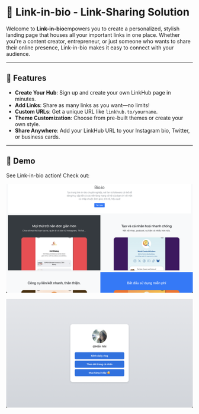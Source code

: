 # 🌟 Link-in-bio - Link-Sharing Solution

Welcome to **Link-in-bio**empowers you to create a personalized, stylish landing page that houses all your important links in one place. Whether you're a content creator, entrepreneur, or just someone who wants to share their online presence, Link-in-bio makes it easy to connect with your audience.

---

## 🚀 Features

- **Create Your Hub**: Sign up and create your own LinkHub page in minutes.
- **Add Links**: Share as many links as you want—no limits!
- **Custom URLs**: Get a unique URL like `linkhub.to/yourname`.
- **Theme Customization**: Choose from pre-built themes or create your own style.
- **Share Anywhere**: Add your LinkHub URL to your Instagram bio, Twitter, or business cards.

---

## 🎥 Demo

See Link-in-bio action! Check out:

![Link in bio demo 1](src/images/link-in-bio-demo-1.png)

![Link in bio demo 2](src/images/link-in-bio-demo-2.png)

